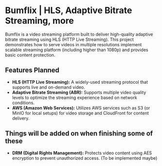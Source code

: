 # Bumflix | HLS, Adaptive Bitrate Streaming, more

Bumflix is a video streaming platform built to deliver high-quality adaptive bitrate
streaming using HLS (HTTP Live Streaming).
This project demonstrates how to serve videos in multiple resolutions implement
scalable streaming platform (including higher than 1080p)
and provides basic content protection.

## Features Planned

- **HLS (HTTP Live Streaming):** A widely-used streaming protocol that supports
  live and on-demand video.
- **Adaptive Bitrate Streaming (ABR):** Supports multiple video quality levels
  to optimize the streaming experience based on network conditions.
- **AWS (Amazon Web Services):** Utilizes AWS services such as S3
  (or MinIO for local setups) for video storage and CloudFront for content delivery.

## Things will be added on when finishing some of these

- **DRM (Digital Rights Management):** Protects video content using AES
  encryption to prevent unauthorized access. (To be implemented maybe)
